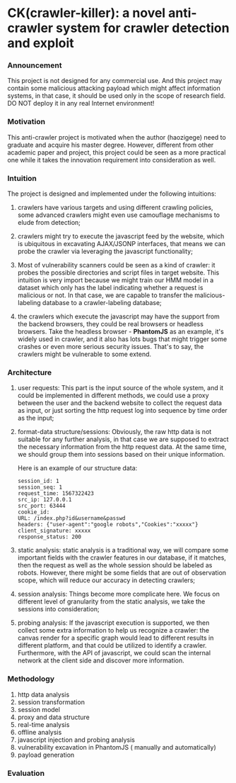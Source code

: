 # CK(crawler-killer): a novel anti-crawler system for crawler detection and exploit

### Announcement 
This project is not designed for any commercial use. And this project may contain some malicious attacking payload which might affect information systems, in that case, it should be used only in the scope of research field. DO NOT deploy it in any real Internet environment!

### Motivation

This anti-crawler project is motivated when the author (haozigege) need to graduate and acquire his master degree. However, different from other academic paper and project, this project could be seen as a more practical one while it takes the innovation requirement into consideration as well. 

### Intuition

The project is designed and implemented under the following intuitions:

1. crawlers have various targets and using different crawling policies, some advanced crawlers might even use camouflage mechanisms to elude from detection;

2. crawlers might try to execute the javascript feed by the website, which is ubiquitous in excavating AJAX/JSONP interfaces, that means we can probe the crawler via leveraging the javascript functionality;

3. Most of vulnerability scanners could be seen as a kind of crawler: it probes the possible directories and script files in target website. This intuition is very import because we might train our HMM model in a dataset which only has the label indicating whether a request is malicious or not. In that case, we are capable to transfer the malicious-labeling database to a crawler-labeling database;

4. the crawlers which execute the javascript may have the support from the backend browsers, they could be real browsers or headless browsers. Take the headless browser - **PhantomJS** as an example, it's widely used in crawler, and it also has lots bugs that might trigger some crashes or even more serious security issues. That's to say, the crawlers might be vulnerable to some extend.

### Architecture

1. user requests: This part is the input source of the whole system, and it could be implemented in different methods, we could use a proxy between the user and the backend website to collect the request data as input, or just sorting the http request log into sequence by time order as the input;

2. format-data structure/sessions: Obviously, the raw http data is not suitable for any further analysis, in that case we are supposed to extract the necessary information from the http request data. At the same time, we should group them into sessions based on their unique information.
   
   Here is an example of our structure data:
   ```
   session_id: 1
   session_seq: 1
   request_time: 1567322423
   src_ip: 127.0.0.1
   src_port: 63444
   cookie_id: 
   URL: /index.php?id&username&passwd
   headers: {"user-agent":"google robots","Cookies":"xxxxx"}
   client_signature: xxxxx
   response_status: 200
   ```
   
   

3. static analysis: static analysis is a traditional way, we will compare some important fields with the crawler features in our database, if it matches, then the request as well as the whole session should be labeled as robots. However, there might be some fields that are out of observation scope, which will reduce our accuracy in detecting crawlers;

4. session analysis: Things become more complicate here. We focus on different level of granularity from the static analysis, we take the sessions into consideration;

5. probing analysis: If the javascript execution is supported, we then collect some extra information to help us recognize a crawler: the canvas render for a specific graph would lead to different results in different platform, and that could be utilized to identify a crawler. Furthermore, with the API of javascript, we could scan the internal network at the client side and discover more information.


### Methodology

1. http data analysis
2. session transformation
3. session model
4. proxy and data structure
5. real-time analysis
6. offline analysis
7. javascript injection and probing analysis
8. vulnerability excavation in PhantomJS ( manually and automatically)
9. payload generation

### Evaluation


